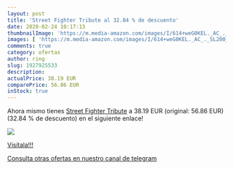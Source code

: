 ```yaml
---
layout: post
title: 'Street Fighter Tribute al 32.84 % de descuento'
date: 2020-02-24 10:17:13
thumbnailImage: 'https://m.media-amazon.com/images/I/614+weG0KEL._AC_._SL200_.jpg'
images: [ 'https://m.media-amazon.com/images/I/614+weG0KEL._AC_._SL200_.jpg' ]
comments: true
category: ofertas
author: ring
slug: 1927925533
description:
actualPrice: 38.19 EUR
comparePrice: 56.86 EUR
inStock: true
---
```


Ahora mismo tienes [Street Fighter Tribute](https://www.amazon.es/dp/1927925533/?tag=redken-21) a 38.19 EUR (original: 56.86 EUR) (32.84 %  de descuento) en el siguiente enlace!

[![](https://m.media-amazon.com/images/I/614+weG0KEL._AC_._SL200_.jpg)](https://www.amazon.es/dp/1927925533/?tag=redken-21)

[Visítala!!!](https://www.amazon.es/dp/1927925533/?tag=redken-21)

[Consulta otras ofertas en nuestro canal de telegram](https://t.me/s/ofertas25)
